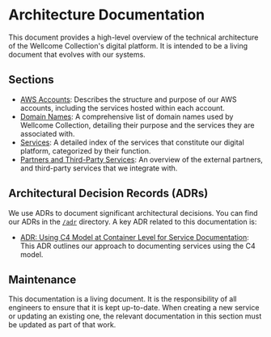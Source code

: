 # Architecture Documentation

This document provides a high-level overview of the technical architecture of the Wellcome Collection's digital platform. It is intended to be a living document that evolves with our systems.

## Sections

- [AWS Accounts](./aws_accounts.md): Describes the structure and purpose of our AWS accounts, including the services hosted within each account.
- [Domain Names](./domain_names.md): A comprehensive list of domain names used by Wellcome Collection, detailing their purpose and the services they are associated with.
- [Services](./services/README.md): A detailed index of the services that constitute our digital platform, categorized by their function.
- [Partners and Third-Party Services](./partners.md): An overview of the external partners, and third-party services that we integrate with.


## Architectural Decision Records (ADRs)

We use ADRs to document significant architectural decisions. You can find our ADRs in the [`/adr`](../adr) directory. A key ADR related to this documentation is:

- [ADR: Using C4 Model at Container Level for Service Documentation](../adr/c4_model_for_services.md): This ADR outlines our approach to documenting services using the C4 model.

## Maintenance

This documentation is a living document. It is the responsibility of all engineers to ensure that it is kept up-to-date. When creating a new service or updating an existing one, the relevant documentation in this section must be updated as part of that work.